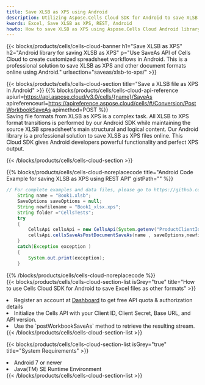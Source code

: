 ```yaml
---
title: Save XLSB as XPS using Android 
description: Utilizing Aspose.Cells Cloud SDK for Android to save XLSB format file as XPS format file. 
kwords: Excel, Save XLSB as XPS, REST, Android
howto: How to save XLSB as XPS using Aspose.Cells Cloud Android library.
---
```



{{< blocks/products/cells/cells-cloud-banner h1="Save XLSB as XPS" h2="Android library for saving XLSB as XPS" p="Use SaveAs API of Cells Cloud to create customized spreadsheet workflows in Android. This is a professional solution to save XLSB as XPS and other document formats online using Android." urlsection="saveas/xlsb-to-xps/" >}}

{{< blocks/products/cells/cells-cloud-section  title="Save a XLSB file as XPS in Android" >}}
{{% blocks/products/cells/cells-cloud-api-reference  apiurl=https://api.aspose.cloud/v3.0/cells/{name}/SaveAs  apireferenceurl=https://apireference.aspose.cloud/cells/#/Conversion/PostWorkbookSaveAs  apimethod=POST %}}
<br/>
Saving file formats from XLSB as XPS is a complex task. All XLSB to XPS format transitions is performed by our Android SDK while maintaining the source XLSB spreadsheet's main structural and logical content. Our Android library is a professional solution to save XLSB as XPS files online. This Cloud SDK gives Android developers powerful functionality and perfect XPS output.

{{< /blocks/products/cells/cells-cloud-section >}}

{{% blocks/products/cells/cells-cloud-noreplacecode title="Android Code Example for saving XLSB as XPS using REST API" gistPath="" %}}
  
```java
// For complete examples and data files, please go to https://github.com/aspose-cells-cloud/aspose-cells-cloud-android/
    String name = "Book1.xlsb";
    SaveOptions saveOptions = null;
    String newfilename = "Book1_xlsx.xps";
    String folder ="CellsTests";
    try
    {
        CellsApi cellsApi = new CellsApi(System.getenv("ProductClientId"), System.getenv("ProductClientSecret"));
        cellsApi.cellsSaveAsPostDocumentSaveAs(name , saveOptions,newfilename,false,false,folder,null,null,null,true);                       
    }
    catch(Exception exception )
    {
        System.out.print(exception);
    }
```
  
{{% /blocks/products/cells/cells-cloud-noreplacecode  %}}
<br/>
{{< blocks/products/cells/cells-cloud-section-list isGrey="true"  title="How to use Cells Cloud SDK for Android to save Excel files as other formats" >}}
<li>Register an account at <a href="https://dashboard.aspose.cloud/">Dashboard</a> to get free API quota & authorization details</li>
<li>Initialize the Cells API with your Client ID, Client Secret, Base URL, and API version.</li>
<li>Use the `postWorkbookSaveAs` method to retrieve the resulting stream.</li>
{{< /blocks/products/cells/cells-cloud-section-list >}}

{{< blocks/products/cells/cells-cloud-section-list isGrey="true"  title="System Requirements" >}}
<li>Android 7 or newer</li>
<li>Java(TM) SE Runtime Environment</li>
{{< /blocks/products/cells/cells-cloud-section-list >}}
